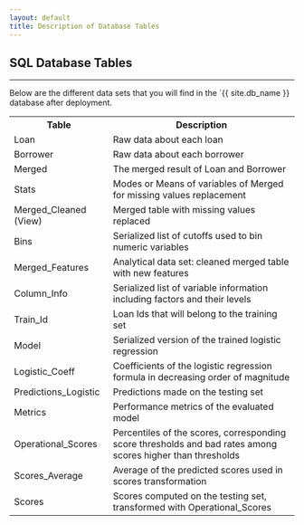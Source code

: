 ```yaml
---
layout: default
title: Description of Database Tables
---
```


## SQL Database Tables
--------------------------

Below are the different data sets that you will find in the `{{ site.db_name }} database after deployment. 

<table class="table table-striped table-condensed">
   <tr>
    <th>Table</th>
    <th>Description</th>
  </tr>

<tr><td>Loan</td><td>Raw data about each loan </td></tr>
<tr><td>Borrower</td><td>Raw data about each borrower </td></tr>
<tr><td>Merged</td><td>The merged result of Loan and Borrower </td></tr>
<tr><td>Stats</td><td>Modes or Means of variables of Merged for missing values replacement</td></tr>
<tr><td>Merged_Cleaned (View)</td><td>Merged table with missing values replaced</td></tr>
<tr><td>Bins</td><td>Serialized list of cutoffs used to bin numeric variables</td></tr>
<tr><td>Merged_Features</td><td>Analytical data set: cleaned merged table with new features</td></tr>
<tr><td>Column_Info</td><td>Serialized list of variable information including factors and their levels</td></tr>
<tr><td>Train_Id</td><td>Loan Ids that will belong to the training set</td></tr>
<tr><td>Model</td><td>Serialized version of the trained logistic regression</td></tr>
<tr><td>Logistic_Coeff</td><td>Coefficients of the logistic regression formula in decreasing order of magnitude</td></tr>
<tr><td>Predictions_Logistic</td><td>Predictions made on the testing set</td></tr>
<tr><td>Metrics</td><td>Performance metrics of the evaluated model</td></tr>
<tr><td>Operational_Scores</td><td>Percentiles of the scores, corresponding score thresholds and bad rates among scores higher than thresholds</td></tr>
<tr><td>Scores_Average</td><td>Average of the predicted scores used in scores transformation</td></tr>
<tr><td>Scores</td><td>Scores computed on the testing set, transformed with Operational_Scores</td></tr>
  
</table>
